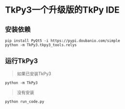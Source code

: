 # TkPy3一个升级版的TkPy IDE

## 安装依赖
```commandline
pip install PyQt5 -i https://pypi.doubanio.com/simple
python -m TkPy3.tkpy3_tools.relys
```
## 运行TkPy3
> 如果已安装TkPy3
```
python -m TkPy3
```
> 没有安装
```
python run_code.py
```
